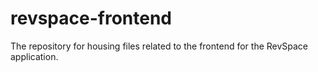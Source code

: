 # revspace-frontend
The repository for housing files related to the frontend for the RevSpace application.
